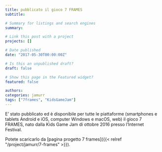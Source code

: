 ```yaml
---
title: pubblicato il gioco 7 FRAMES
subtitle: 

# Summary for listings and search engines
summary: 

# Link this post with a project
projects: []

# Date published
date: "2017-05-30T00:00:00Z"

# Is this an unpublished draft?
draft: false

# Show this page in the Featured widget?
featured: false

authors:
categories: jamurr
tags: ["7frames", "KidsGameJam"]
---
```


E’ stato pubblicato ed è disponibile per tutte le piattaforme (smartphones e tablets Android e iOS, computer Windows e macOS, web) il gioco 7 FRAMES, nato dalla Kids Game Jam di ottobre 2016 presso l’Internet Festival.

Potete scaricarlo da [pagina progetto 7 frames]({{< relref "/project/jamurr/7-frames" >}}).
